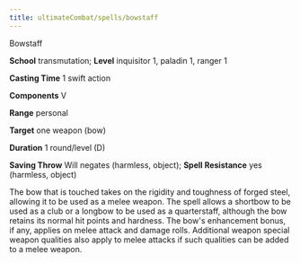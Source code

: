 ```yaml
---
title: ultimateCombat/spells/bowstaff
---
```

Bowstaff

**School** transmutation; **Level** inquisitor 1, paladin 1, ranger 1

**Casting Time** 1 swift action

**Components** V

**Range** personal

**Target** one weapon (bow)

**Duration** 1 round/level (D)

**Saving Throw** Will negates (harmless, object); **Spell Resistance** yes (harmless, object)

The bow that is touched takes on the rigidity and toughness of forged steel, allowing it to be used as a melee weapon. The spell allows a shortbow to be used as a club or a longbow to be used as a quarterstaff, although the bow retains its normal hit points and hardness. The bow's enhancement bonus, if any, applies on melee attack and damage rolls. Additional weapon special weapon qualities also apply to melee attacks if such qualities can be added to a melee weapon.

